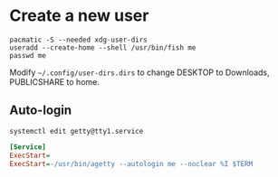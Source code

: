 # Create a new user

```terminal
pacmatic -S --needed xdg-user-dirs
useradd --create-home --shell /usr/bin/fish me
passwd me
```

Modify `~/.config/user-dirs.dirs` to change DESKTOP to Downloads, PUBLICSHARE to home.

## Auto-login

`systemctl edit getty@tty1.service`

```ini
[Service]
ExecStart=
ExecStart=-/usr/bin/agetty --autologin me --noclear %I $TERM
```
